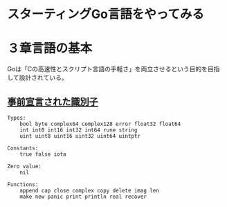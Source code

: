 # スターティングGo言語をやってみる
# ３章言語の基本
Goは「Cの高速性とスクリプト言語の手軽さ」を両立させるという目的を目指して設計されている。

## [事前宣言された識別子](https://zenn.dev/skanehira/articles/2021-01-14-go-identifiers-redeclared)
```
Types:
	bool byte complex64 complex128 error float32 float64
	int int8 int16 int32 int64 rune string
	uint uint8 uint16 uint32 uint64 uintptr

Constants:
	true false iota

Zero value:
	nil

Functions:
	append cap close complex copy delete imag len
	make new panic print println real recover
```